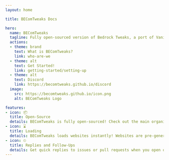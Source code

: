 ```yaml
---
layout: home

title: BEComTweaks Docs

hero:
  name: BEComTweaks
  tagline: Fully open-sourced version of Bedrock Tweaks, a port of Vanilla Tweaks
  actions:
  - theme: brand
    text: What is BEComTweaks?
    link: who-are-we
  - theme: alt
    text: Get Started!
    link: getting-started/setting-up
  - theme: alt
    text: Discord
    link: https://becomtweaks.github.io/discord
  image:
    src: https://becomtweaks.github.io/icon.png
    alt: BEComTweaks Logo

features:
- icon: 📦
  title: Open-Source
  details: BEComTweaks is fully open-sourced! Check out the main organisation for the repos!
- icon: ⌛
  title: Loading
  details: BEComTweaks loads websites instantly! Websites are pre-generated with workflows to ensure no issues!
- icon: ⏲
  title: Replies and Follow-Ups
  details: Get quick replies to issues or pull requests when you open one in its respective repository!
---
```

